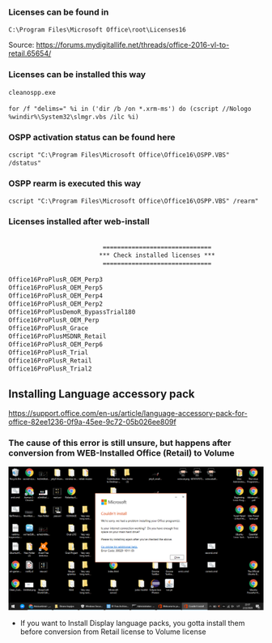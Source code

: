 ### Licenses can be found in 
```
C:\Program Files\Microsoft Office\root\Licenses16
```


Source: https://forums.mydigitallife.net/threads/office-2016-vl-to-retail.65654/

### Licenses can be installed this way
```
cleanospp.exe

for /f "delims=" %i in ('dir /b /on *.xrm-ms') do (cscript //Nologo %windir%\System32\slmgr.vbs /ilc %i)
```


### OSPP activation status can be found here
```
cscript "C:\Program Files\Microsoft Office\Office16\OSPP.VBS" /dstatus"
```

### OSPP rearm is executed this way
```
cscript "C:\Program Files\Microsoft Office\Office16\OSPP.VBS" /rearm"
```



### Licenses installed after web-install
```

                          ==============================
                         *** Check installed licenses ***
                          ==============================

Office16ProPlusR_OEM_Perp3
Office16ProPlusR_OEM_Perp5
Office16ProPlusR_OEM_Perp4
Office16ProPlusR_OEM_Perp2
Office16ProPlusDemoR_BypassTrial180
Office16ProPlusR_OEM_Perp
Office16ProPlusR_Grace
Office16ProPlusMSDNR_Retail
Office16ProPlusR_OEM_Perp6
Office16ProPlusR_Trial
Office16ProPlusR_Retail
Office16ProPlusR_Trial2
```


## Installing Language accessory pack
https://support.office.com/en-us/article/language-accessory-pack-for-office-82ee1236-0f9a-45ee-9c72-05b026ee809f
### The cause of this error is still unsure, but happens after conversion from WEB-Installed Office (Retail) to Volume
![Screenshot](./Screenshot.png)
* If you want to Install Display language packs, you gotta install them before conversion from Retail license to Volume license


